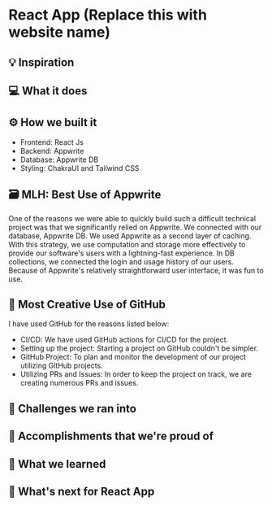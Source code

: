 # React App (Replace this with website name)

## 💡 Inspiration

## 💻 What it does

## ⚙️ How we built it

- Frontend: React Js
- Backend: Appwrite
- Database: Appwrite DB
- Styling: ChakraUI and Tailwind CSS

## 🗃️ MLH: Best Use of Appwrite

One of the reasons we were able to quickly build such a difficult technical project was that we significantly relied on Appwrite. We connected with our database, Appwrite DB. We used Appwrite as a second layer of caching. With this strategy, we use computation and storage more effectively to provide our software's users with a lightning-fast experience. In DB collections, we connected the login and usage history of our users. Because of Appwrite's relatively straightforward user interface, it was fun to use.

## 🤝 Most Creative Use of GitHub

I have used GitHub for the reasons listed below:

- CI/CD: We have used GitHub actions for CI/CD for the project.
- Setting up the project: Starting a project on GitHub couldn't be simpler.
- GitHub Project: To plan and monitor the development of our project utilizing GitHub projects.
- Utilizing PRs and Issues: In order to keep the project on track, we are creating numerous PRs and issues.

## 🧠 Challenges we ran into

## 🏅 Accomplishments that we're proud of

## 📖 What we learned

## 🚀 What's next for React App